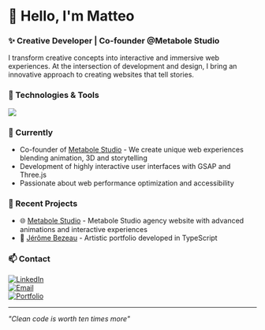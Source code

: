 # 👋 Hello, I'm Matteo
### ✨ Creative Developer | Co-founder @Metabole Studio
I transform creative concepts into interactive and immersive web experiences. At the intersection of development and design, I bring an innovative approach to creating websites that tell stories.

### 🚀 Technologies & Tools
<p align="left">
  <a href="https://skillicons.dev">
    <img src="https://skillicons.dev/icons?i=nextjs,react,typescript,tailwind,threejs,aws,figma,sass,apple,vercel,ps,ai,vue,vscode,nuxtjs,tailwind,github,angular&perline=9&theme=dark" />
  </a>
</p>

### 🔭 Currently
- Co-founder of [Metabole Studio](https://metabole.studio) - We create unique web experiences blending animation, 3D and storytelling
- Development of highly interactive user interfaces with GSAP and Three.js
- Passionate about web performance optimization and accessibility

### 💼 Recent Projects
- 🌐 [Metabole Studio](https://metabole.studio/) - Metabole Studio agency website with advanced animations and interactive experiences
- 🎨 [Jérôme Bezeau](https://jeromebezeau.com/) - Artistic portfolio developed in TypeScript

### 📫 Contact
<div>
  <a href="https://www.linkedin.com/in/matteo-courquin/">
    <img src="https://img.shields.io/badge/-LinkedIn-0A66C2?style=for-the-badge&logo=linkedin&logoColor=white" alt="LinkedIn" />
  </a>
</div>
<div>
  <a href="mailto:contact@matteocourquin.com">
    <img src="https://img.shields.io/badge/-Email-EA4335?style=for-the-badge&logo=gmail&logoColor=white" alt="Email" />
  </a>
</div>
<div>
  <a href="https://matteocourquin.com">
    <img src="https://img.shields.io/badge/-Portfolio-000000?style=for-the-badge&logo=safari&logoColor=white" alt="Portfolio" />
  </a>
</div>

---
*"Clean code is worth ten times more"*
